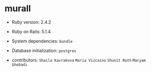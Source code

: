 # murall

* Ruby version: 2.4.2
* Ruby on Rails: 5.1.4
* System dependencies: `bundle`
* Database initialization: `postgres`






* contributors:
`Shaila Kavrakova`
`Maria Vizcaino`
`Shunit Roth`
`Maryam Ghobadi`
